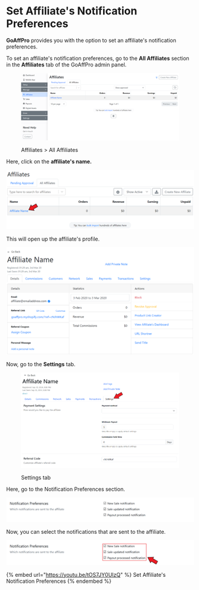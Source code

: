# Set Affiliate's Notification Preferences

**GoAffPro** provides you with the option to set an affiliate's notification preferences.

To set an affiliate's notification preferences, go to the **All Affiliates** section in the **Affiliates** tab of the GoAffPro admin panel.

<figure><img src="../../../.gitbook/assets/image (3520).png" alt=""><figcaption><p>Affiliates > All Affiliates</p></figcaption></figure>

Here, click on the **affiliate's name.**

![Click on the affiliate's name](<../../../.gitbook/assets/Annotation 2020-03-03 013129.png>)

This will open up the affiliate's profile.

![Affiliate Profile](<../../../.gitbook/assets/Annotation 2020-03-03 013817 (1).png>)

Now, go to the **Settings** tab.

<figure><img src="../../../.gitbook/assets/Screenshot 2024-09-30 2021492.png" alt=""><figcaption><p>Settings tab</p></figcaption></figure>

Here, go to the Notification Preferences section.

![Notification Preferences](<../../../.gitbook/assets/image (2767).png>)

Now, you can select the notifications that are sent to the affiliate.

![](<../../../.gitbook/assets/Screenshot 2020-10-27 230507.png>)

{% embed url="https://youtu.be/tOS7JY0UIzQ" %}
Set Affiliate's Notification Preferences
{% endembed %}
